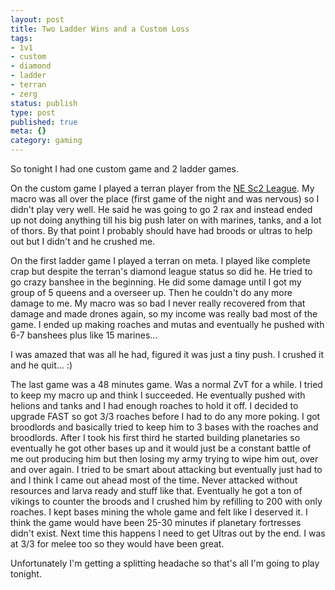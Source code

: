 ```yaml
---
layout: post
title: Two Ladder Wins and a Custom Loss
tags:
- 1v1
- custom
- diamond
- ladder
- terran
- zerg
status: publish
type: post
published: true
meta: {}
category: gaming
---
```

<p>So tonight I had one custom game and 2 ladder games.</p><p>On the custom game I played a terran player from the <a href="http://forum.nesc2league.com/" title="NE Sc2 League">NE Sc2 League</a>. My macro was all over the place (first game of the night and was nervous) so I didn't play very well. He said he was going to go 2 rax and instead ended up not doing anything till his big push later on with marines, tanks, and a lot of thors. By that point I probably should have had broods or ultras to help out but I didn't and he crushed me.</p><p>On the first ladder game I played a terran on meta. I played like complete crap but despite the terran's diamond league status so did he. He tried to go crazy banshee in the beginning. He did some damage until I got my group of 5 queens and a overseer up. Then he couldn't do any more damage to me. My macro was so bad I never really recovered from that damage and made drones again, so my income was really bad most of the game. I ended up making roaches and mutas and eventually he pushed with 6-7 banshees plus like 15 marines...</p><p>I was amazed that was all he had, figured it was just a tiny push. I crushed it and he quit... :)</p><p>The last game was a 48 minutes game. Was a normal ZvT for a while. I tried to keep my macro up and think I succeeded. He eventually pushed with helions and tanks and I had enough roaches to hold it off. I decided to upgrade FAST so got 3/3 roaches before I had to do any more poking. I got broodlords and basically tried to keep him to 3 bases with the roaches and broodlords. After I took his first third he started building planetaries so eventually he got other bases up and it would just be a constant battle of me out producing him but then losing my army trying to wipe him out, over and over again. I tried to be smart about attacking but eventually just had to and I think I came out ahead most of the time. Never attacked without resources and larva ready and stuff like that. Eventually he got a ton of vikings to counter the broods and I crushed him by refilling to 200 with only roaches. I kept bases mining the whole game and felt like I deserved it. I think the game would have been 25-30 minutes if planetary fortresses didn't exist. Next time this happens I need to get Ultras out by the end. I was at 3/3 for melee too so they would have been great.</p><p>Unfortunately I'm getting a splitting headache so that's all I'm going to play tonight.</p>
